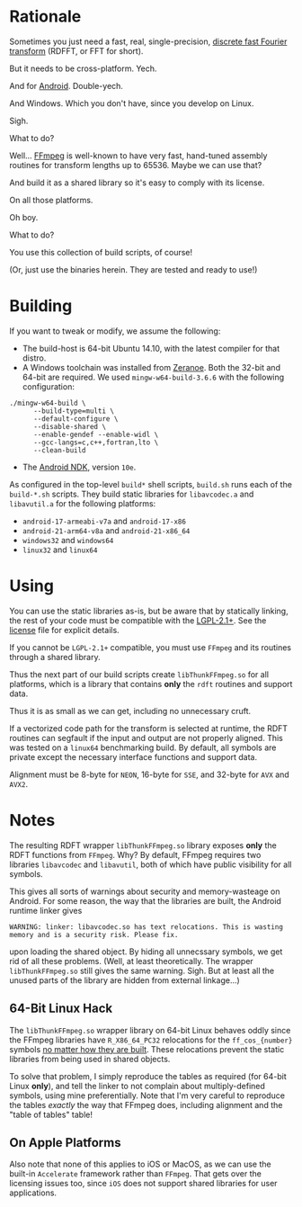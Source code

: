 # Rationale

Sometimes you just need a fast, real, single-precision, [discrete fast Fourier transform](http://en.wikipedia.org/wiki/Fast_Fourier_transform) (RDFFT, or FFT for short).

But it needs to be cross-platform. Yech.

And for [Android](https://developer.android.com/tools/sdk/ndk/index.html). Double-yech.

And Windows. Which you don't have, since you develop on Linux.

Sigh.

What to do?

Well... [FFmpeg](https://www.ffmpeg.org/) is well-known to have very fast, hand-tuned assembly routines for transform lengths up to 65536. Maybe we can use that?

And build it as a shared library so it's easy to comply with its license.

On all those platforms.

Oh boy.

What to do?

You use this collection of build scripts, of course!

(Or, just use the binaries herein. They are tested and ready to use!)

# Building

If you want to tweak or modify, we assume the following:

* The build-host is 64-bit Ubuntu 14.10, with the latest compiler for that distro.
* A Windows toolchain was installed from [Zeranoe](http://ffmpeg.zeranoe.com/blog/?cat=4
). Both the 32-bit and 64-bit are required. We used `mingw-w64-build-3.6.6` with the following configuration:
```
./mingw-w64-build \
      --build-type=multi \
      --default-configure \
      --disable-shared \
      --enable-gendef --enable-widl \
      --gcc-langs=c,c++,fortran,lto \
      --clean-build
```
* The [Android NDK](https://developer.android.com/tools/sdk/ndk/index.html), version `10e`.

As configured in the top-level `build*` shell scripts, `build.sh` runs each of the `build-*.sh` scripts. They build static libraries for `libavcodec.a` and `libavutil.a` for the following platforms:

* `android-17-armeabi-v7a` and `android-17-x86`
* `android-21-arm64-v8a` and `android-21-x86_64`
* `windows32` and `windows64`
* `linux32` and `linux64`

# Using

You can use the static libraries as-is, but be aware that by statically linking, the rest of your code must be compatible with the [LGPL-2.1+](http://www.gnu.org/licenses/old-licenses/lgpl-2.1.html). See the [license](LICENSE.md) file for explicit details.

If you cannot be `LGPL-2.1+` compatible, you must use `FFmpeg` and its routines through a shared library.

Thus the next part of our build scripts create `libThunkFFmpeg.so` for all platforms, which is a library that contains **only** the `rdft` routines and support data.

Thus it is as small as we can get, including no unnecessary cruft.

If a vectorized code path for the transform is selected at runtime, the RDFT routines can segfault if the input and output are not properly aligned. This was tested on a `linux64` benchmarking build. By default, all symbols are private except the necessary interface functions and support data.

Alignment must be 8-byte for `NEON`, 16-byte for `SSE`, and 32-byte for `AVX` and `AVX2`.

# Notes

The resulting RDFT wrapper `libThunkFFmpeg.so` library exposes **only** the RDFT functions from `FFmpeg`. Why? By default, FFmpeg requires two libraries `libavcodec` and `libavutil`, both of which have public visibility for all symbols.

This gives all sorts of warnings about security and memory-wasteage on Android. For some reason,
the way that the libraries are built, the Android runtime linker gives
```
WARNING: linker: libavcodec.so has text relocations. This is wasting memory and is a security risk. Please fix.
```
upon loading the shared object. By hiding all unnecssary symbols, we get rid of all these problems. (Well, at least theoretically. The wrapper `libThunkFFmpeg.so` still gives the same warning. Sigh. But at least all the unused parts of the library are hidden from external linkage...)

## 64-Bit Linux Hack

The `libThunkFFmpeg.so` wrapper library on 64-bit Linux behaves oddly since the FFmpeg libraries have `R_X86_64_PC32` relocations for the `ff_cos_{number}` symbols [no matter how they are built](http://eli.thegreenplace.net/2011/11/11/position-independent-code-pic-in-shared-libraries-on-x64/). These relocations prevent the static libraries from being used in shared objects.

To solve that problem, I simply reproduce the tables as required (for 64-bit Linux **only**), and tell the linker to not complain about multiply-defined symbols, using mine preferentially. Note that I'm very careful to reproduce the tables _exactly_ the way that FFmpeg does, including alignment and the "table of tables" table!

## On Apple Platforms

Also note that none of this applies to iOS or MacOS, as we can use the built-in `Accelerate` framework rather than `FFmpeg`. That gets over the licensing issues too, since `iOS` does not support shared libraries for user applications.

